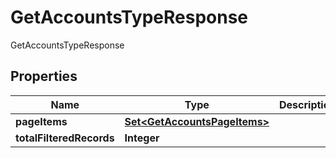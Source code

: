 

# GetAccountsTypeResponse

GetAccountsTypeResponse

## Properties

| Name | Type | Description | Notes |
|------------ | ------------- | ------------- | -------------|
|**pageItems** | [**Set&lt;GetAccountsPageItems&gt;**](GetAccountsPageItems.md) |  |  [optional] |
|**totalFilteredRecords** | **Integer** |  |  [optional] |



